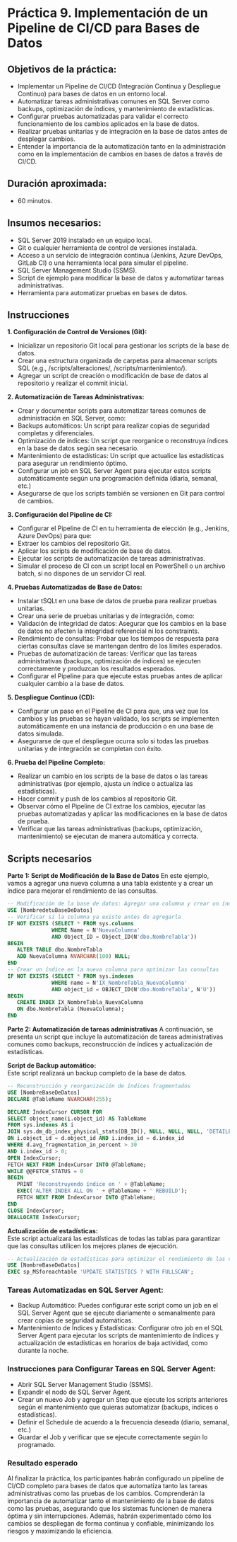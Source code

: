 # Práctica 9. Implementación de un Pipeline de CI/CD para Bases de Datos

## Objetivos de la práctica:
- Implementar un Pipeline de CI/CD (Integración Continua y Despliegue Continuo) para bases de datos en un entorno local.
- Automatizar tareas administrativas comunes en SQL Server como backups, optimización de índices, y mantenimiento de estadísticas.
- Configurar pruebas automatizadas para validar el correcto funcionamiento de los cambios aplicados en la base de datos.
- Realizar pruebas unitarias y de integración en la base de datos antes de desplegar cambios.
- Entender la importancia de la automatización tanto en la administración como en la implementación de cambios en bases de datos a través de CI/CD.

## Duración aproximada:
- 60 minutos.

## Insumos necesarios:
- SQL Server 2019 instalado en un equipo local.
- Git o cualquier herramienta de control de versiones instalada.
- Acceso a un servicio de integración continua (Jenkins, Azure DevOps, GitLab CI) o una herramienta local para simular el pipeline.
- SQL Server Management Studio (SSMS).
- Script de ejemplo para modificar la base de datos y automatizar tareas administrativas.
- Herramienta para automatizar pruebas en bases de datos.

## Instrucciones 
**1. Configuración de Control de Versiones (Git):**

- Inicializar un repositorio Git local para gestionar los scripts de la base de datos.
- Crear una estructura organizada de carpetas para almacenar scripts SQL (e.g., /scripts/alteraciones/, /scripts/mantenimiento/).
- Agregar un script de creación o modificación de base de datos al repositorio y realizar el commit inicial.

**2. Automatización de Tareas Administrativas:**
- Crear y documentar scripts para automatizar tareas comunes de administración en SQL Server, como:
- Backups automáticos: Un script para realizar copias de seguridad completas y diferenciales.
- Optimización de índices: Un script que reorganice o reconstruya índices en la base de datos según sea necesario.
- Mantenimiento de estadísticas: Un script que actualice las estadísticas para asegurar un rendimiento óptimo.
- Configurar un job en SQL Server Agent para ejecutar estos scripts automáticamente según una programación definida (diaria, semanal, etc.)
- Asegurarse de que los scripts también se versionen en Git para control de cambios.

**3. Configuración del Pipeline de CI:**
- Configurar el Pipeline de CI en tu herramienta de elección (e.g., Jenkins, Azure DevOps) para que:
- Extraer los cambios del repositorio Git.
- Aplicar los scripts de modificación de base de datos.
- Ejecutar los scripts de automatización de tareas administrativas.
- Simular el proceso de CI con un script local en PowerShell o un archivo batch, si no dispones de un servidor CI real.

**4. Pruebas Automatizadas de Base de Datos:**
- Instalar tSQLt en una base de datos de prueba para realizar pruebas unitarias.
- Crear una serie de pruebas unitarias y de integración, como:
- Validación de integridad de datos: Asegurar que los cambios en la base de datos no afecten la integridad referencial ni los constraints.
- Rendimiento de consultas: Probar que los tiempos de respuesta para ciertas consultas clave se mantengan dentro de los límites esperados.
- Pruebas de automatización de tareas: Verificar que las tareas administrativas (backups, optimización de índices) se ejecuten correctamente y produzcan los resultados esperados.
- Configurar el Pipeline para que ejecute estas pruebas antes de aplicar cualquier cambio a la base de datos.

**5. Despliegue Continuo (CD):**
- Configurar un paso en el Pipeline de CI para que, una vez que los cambios y las pruebas se hayan validado, los scripts se implementen automáticamente en una instancia de producción o en una base de datos simulada.
- Asegurarse de que el despliegue ocurra solo si todas las pruebas unitarias y de integración se completan con éxito.

**6. Prueba del Pipeline Completo:**
- Realizar un cambio en los scripts de la base de datos o las tareas administrativas (por ejemplo, ajusta un índice o actualiza las estadísticas).
- Hacer commit y push de los cambios al repositorio Git.
- Observar cómo el Pipeline de CI extrae los cambios, ejecutar las pruebas automatizadas y aplicar las modificaciones en la base de datos de prueba.
- Verificar que las tareas administrativas (backups, optimización, mantenimiento) se ejecutan de manera automática y correcta.



## Scripts necesarios 
**Parte 1: Script de Modificación de la Base de Datos**
En este ejemplo, vamos a agregar una nueva columna a una tabla existente y a crear un índice para mejorar el rendimiento de las consultas.
 ```sql
-- Modificación de la base de datos: Agregar una columna y crear un índice
USE [NombredetuBaseDeDatos]
-- Verificar si la columna ya existe antes de agregarla
IF NOT EXISTS (SELECT * FROM sys.columns 
               WHERE Name = N'NuevaColumna' 
               AND Object_ID = Object_ID(N'dbo.NombreTabla'))
BEGIN
    ALTER TABLE dbo.NombreTabla
    ADD NuevaColumna NVARCHAR(100) NULL;
END
-- Crear un índice en la nueva columna para optimizar las consultas
IF NOT EXISTS (SELECT * FROM sys.indexes 
               WHERE name = N'IX_NombreTabla_NuevaColumna' 
               AND object_id = OBJECT_ID(N'dbo.NombreTabla', N'U'))
BEGIN
    CREATE INDEX IX_NombreTabla_NuevaColumna
    ON dbo.NombreTabla (NuevaColumna);
END
```
**Parte 2: Automatización de tareas administrativas**
A continuación, se presenta un script que incluye la automatización de tareas administrativas comunes como backups, reconstrucción de índices y actualización de estadísticas.

**Script de Backup automático:**<br>
Este script realizará un backup completo de la base de datos.<br>
 ```sql
-- Reconstrucción y reorganización de índices fragmentados
USE [NombreBaseDeDatos]
DECLARE @TableName NVARCHAR(255);

DECLARE IndexCursor CURSOR FOR
SELECT object_name(i.object_id) AS TableName
FROM sys.indexes AS i
JOIN sys.dm_db_index_physical_stats(DB_ID(), NULL, NULL, NULL, 'DETAILED') AS d
ON i.object_id = d.object_id AND i.index_id = d.index_id
WHERE d.avg_fragmentation_in_percent > 30
AND i.index_id > 0;
OPEN IndexCursor;
FETCH NEXT FROM IndexCursor INTO @TableName;
WHILE @@FETCH_STATUS = 0
BEGIN
    PRINT 'Reconstruyendo índice en ' + @TableName;
    EXEC('ALTER INDEX ALL ON ' + @TableName + ' REBUILD');
    FETCH NEXT FROM IndexCursor INTO @TableName;
END
CLOSE IndexCursor;
DEALLOCATE IndexCursor;
```
**Actualización de estadísticas:**<br>
Este script actualizará las estadísticas de todas las tablas para garantizar que las consultas utilicen los mejores planes de ejecución.<br>
 ```sql
-- Actualización de estadísticas para optimizar el rendimiento de las consultas
USE [NombreBaseDeDatos]
EXEC sp_MSforeachtable 'UPDATE STATISTICS ? WITH FULLSCAN';
```

### Tareas Automatizadas en SQL Server Agent:
- Backup Automático: Puedes configurar este script como un job en el SQL Server Agent que se ejecute diariamente o semanalmente para crear copias de seguridad automáticas.
- Mantenimiento de Índices y Estadísticas: Configurar otro job en el SQL Server Agent para ejecutar los scripts de mantenimiento de índices y actualización de estadísticas en horarios de baja actividad, como durante la noche.

### Instrucciones para Configurar Tareas en SQL Server Agent:
- Abrir SQL Server Management Studio (SSMS).
- Expandir el nodo de SQL Server Agent.
- Crear un nuevo Job y agregar un Step que ejecute los scripts anteriores según el mantenimiento que quieras automatizar (backups, índices o estadísticas).
- Definir el Schedule de acuerdo a la frecuencia deseada (diario, semanal, etc.)
- Guardar el Job y verificar que se ejecute correctamente según lo programado.


### Resultado esperado
Al finalizar la práctica, los participantes habrán configurado un pipeline de CI/CD completo para bases de datos que automatiza tanto las tareas administrativas como las pruebas de los cambios. Comprenderán la importancia de automatizar tanto el mantenimiento de la base de datos como las pruebas, asegurando que los sistemas funcionen de manera óptima y sin interrupciones. Además, habrán experimentado cómo los cambios se despliegan de forma continua y confiable, minimizando los riesgos y maximizando la eficiencia.
